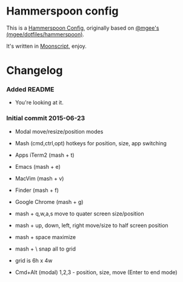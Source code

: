 # Hammerspoon config

This is a [Hammerspoon Config][1], originally based on [@mgee's][2] [(mgee/dotfiles/hammerspoon)][3].

It's written in [Moonscript][4], enjoy.

# Changelog

### Added README

- You're looking at it.

### Initial commit 2015-06-23

- Modal move/resize/position modes
- Mash (cmd,ctrl,opt) hotkeys for position, size, app switching

- Apps iTerm2 (mash + t)
- Emacs (mash + e)
- MacVim (mash + v)
- Finder (mash + f)
- Google Chrome (mash + g)

- mash + q,w,a,s move to quater screen size/position
- mash + up, down, left, right move/size to half screen position
- mash + space maximize
- mash + \ snap all to grid
- grid is 6h x 4w

- Cmd+Alt (modal) 1,2,3 - position, size, move (Enter to end mode)

[1]: http://www.hammerspoon.org/
[2]: https://github.com/mgee
[3]: https://github.com/mgee/dotfiles/tree/master/hammerspoon
[4]: http://moonscript.org
